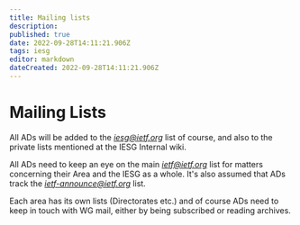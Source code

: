 ```yaml
---
title: Mailing lists
description: 
published: true
date: 2022-09-28T14:11:21.906Z
tags: iesg
editor: markdown
dateCreated: 2022-09-28T14:11:21.906Z
---
```


# Mailing Lists

All ADs will be added to the *iesg@ietf.org* list of course, and also to the private lists mentioned at the IESG Internal wiki.

All ADs need to keep an eye on the main *ietf@ietf.org* list for matters concerning their Area and the IESG as a whole. It's also assumed that ADs track the *ietf-announce@ietf.org* list. 

Each area has its own lists (Directorates etc.) and of course ADs need to keep in touch with WG mail, either by being subscribed or reading archives.